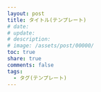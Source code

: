 ```yaml
---
layout: post
title: タイトル(テンプレート)
# date: 
# update: 
# description: 
# image: /assets/post/00000/
toc: true
share: true
comments: false
tags:
  - タグ(テンプレート)
---
```



